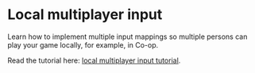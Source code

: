 # Local multiplayer input

Learn how to implement multiple input mappings so multiple persons can play your game locally, for example, in Co-op.

Read the tutorial here: [local multiplayer input tutorial](https://www.gdquest.com/tutorial/godot/2d/local-multiplayer-input/).